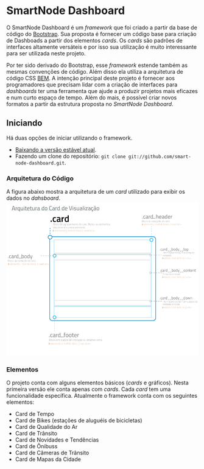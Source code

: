 # SmartNode Dashboard

O SmartNode Dashboard é um *framework* que foi criado a partir da base de código do [Bootstrap](http://getbootstrap.com). Sua proposta é fornecer um código base para criação de Dashboads a partir dos elementos _cards_. Os *cards* são padrões de interfaces altamente versáteis e por isso sua utilização é muito interessante para ser utilizada neste projeto. 

Por ter sido derivado do Bootstrap, esse _framework_ estende também as mesmas convenções de código. Além disso ela utiliza a arquitetura de código CSS [BEM](http://getbem.com/). A intenção principal deste projeto é fornecer aos programadores que precisam lidar com a criação de interfaces para _dashboards_ ter uma ferramenta que ajude a produzir projetos mais eficazes e num curto espaço de tempo. Além do mais, é possível criar novos formatos a partir da estrutura proposta no _SmartNode Dashboard_.

## Iniciando
Há duas opções de iniciar utilizando o framework.
* [Baixando a versão estável atual](https://github.com/smart-node-dashboard/zipball/master).
* Fazendo um clone do repositório: `git clone git://github.com/smart-node-dashboard.git`.

### Arquitetura do Código

A figura abaixo mostra a arquitetura de um _card_ utilizado para exibir os dados no _dahsboard_.
![Arquitetura do Card](https://raw.githubusercontent.com/cesimar/smart-node-dashboard/master/arquitetura-card.jpg)


### Elementos
O projeto conta com alguns elementos básicos (_cards_ e gráficos). Nesta primeira versão ele conta apenas com _cards_. Cada _card_ tem uma funcionalidade específica. Atualmente o framework conta com os seguintes elementos:

* Card de Tempo
* Card de Bikes (estações de aluguéis de bicicletas)
* Card de Qualidade do Ar
* Card de Trânsito
* Card de Novidades e Tendências
* Card de Ônibuss
* Card de Câmeras de Trânsito
* Card de Mapas da Cidade

